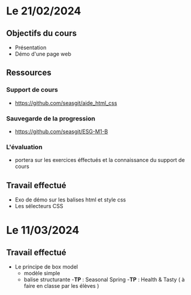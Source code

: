 # Le 21/02/2024

## Objectifs du cours
- Présentation
- Démo d'une page web
## Ressources

### Support de cours
- https://github.com/seasgit/aide_html_css
### Sauvegarde de la progression
- https://github.com/seasgit/ESG-M1-B

### L'évaluation
- portera sur les exercices éffectués et la connaissance du support de cours

## Travail effectué
- Exo de démo sur les balises html et style css
- Les sélecteurs CSS

# Le 11/03/2024

## Travail effectué
- Le principe de box model
    - modèle simple
    - balise structurante
-__TP__ : Seasonal Spring 
-__TP__ : Health & Tasty ( à faire en classe par les élèves )
